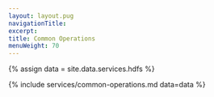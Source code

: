 ```yaml
---
layout: layout.pug
navigationTitle:
excerpt:
title: Common Operations
menuWeight: 70
---
```

{% assign data = site.data.services.hdfs %}

{% include services/common-operations.md data=data %}
